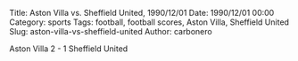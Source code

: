 Title: Aston Villa vs. Sheffield United, 1990/12/01
Date: 1990/12/01 00:00
Category: sports
Tags: football, football scores, Aston Villa, Sheffield United
Slug: aston-villa-vs-sheffield-united
Author: carbonero


Aston Villa 2 - 1 Sheffield United
